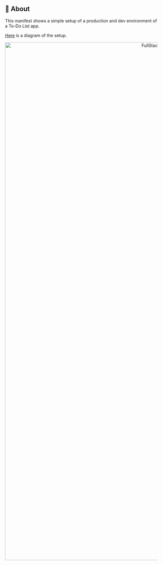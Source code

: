 ## 🧐 About <a name = "about"></a>
This manifest shows a simple setup of a production and dev environment of a To-Do List app.

[Here](FullStackDiagram.png) is a diagram of the setup.

<p align="center">
  <a>
 <img width=1000px height=1700px src="FullStackDiagram.png" alt="FullStackDiagram"></a>
</p>



